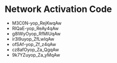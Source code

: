 # Network Activation Code
* M3C0N-yop_RejKwqAw
* RIQaE-yop_ReAy4qAw
* g8IWyOyop_RfMIUqAw
* ir3l9uyop_ZfLwIqAw
* ofSAf-yop_Zf_z4qAw
* cz8afOyop_Za_QgqAw
* 9k7YZuyop_Za_yMqAw